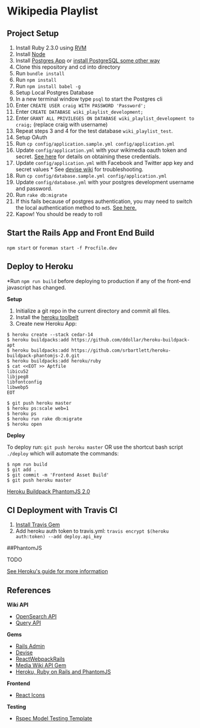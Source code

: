 # Wikipedia Playlist

## Project Setup

1. Install Ruby 2.3.0 using [RVM](https://rvm.io/rvm/install)
2. Install [Node](https://nodejs.org/en/)
3. Install [Postgres App](http://postgresapp.com/) or [install PostgreSQL some other way](http://www.postgresql.org/download/)
4. Clone this repository and cd into directory
5. Run `bundle install`
6. Run `npm install`
7. Run `npm install babel -g`
8. Setup Local Postgres Database
  1. In a new terminal window type `psql` to start the Postgres cli
  2. Enter `CREATE USER craig WITH PASSWORD 'Password';`
  3. Enter `CREATE DATABASE wiki_playlist_development;`
  4. Enter `GRANT ALL PRIVILEGES ON DATABASE wiki_playlist_development to craig;` (replace craig with username)
  5. Repeat steps 3 and 4 for the test database `wiki_playlist_test`.
9. Setup OAuth
  1. Run `cp config/application.sample.yml config/application.yml`
  2. Update `config/application.yml` with your wikimedia oauth token and secret. [See here](https://github.com/WikiEducationFoundation/WikiEduDashboard/blob/master/docs/oauth.md) for details on obtaining these credentials.
  3. Update `config/application.yml` with Facebook and Twitter app key and secret values
    * See [devise wiki](https://github.com/plataformatec/devise/wiki) for troubleshooting.
  4. Run `cp config/database.sample.yml config/application.yml`
  5. Update `config/database.yml` with your postgres development username and password.
10. Run `rake db:migrate`
  1. If this fails because of postgres authentication, you may need to switch the local authentication method to `md5`. [See here.](http://stackoverflow.com/questions/17443379/psql-fatal-peer-authentication-failed-for-user-dev)
11. Kapow! You should be ready to roll


## Start the Rails App and Front End Build

`npm start` or `foreman start -f Procfile.dev`

## Deploy to Heroku

*Run `npm run build` before deploying to production if any of the front-end javascript has changed.

**Setup**

1. Initialize a git repo in the current directory and commit all files.
2. Install the [heroku toolbelt](https://toolbelt.heroku.com/)
3. Create new Heroku App:


```shell
$ heroku create --stack cedar-14
$ heroku buildpacks:add https://github.com/ddollar/heroku-buildpack-apt
$ heroku buildpacks:add https://github.com/srbartlett/heroku-buildpack-phantomjs-2.0.git
$ heroku buildpacks:add heroku/ruby
$ cat <<EOT >> Aptfile
libicu52
libjpeg8
libfontconfig
libwebp5
EOT

$ git push heroku master
$ heroku ps:scale web=1
$ heroku ps
$ heroku run rake db:migrate
$ heroku open
```

**Deploy**

To deploy run: `git push heroku master` OR use the shortcut bash script `./deploy` which will automate the commands:

```shell
$ npm run build
$ git add .
$ git commit -m 'Frontend Asset Build'
$ git push heroku master
```


[Heroku Buildpack PhantomJS 2.0](https://github.com/srbartlett/heroku-buildpack-phantomjs-2.0/blob/master/README.md)

## CI Deployment with Travis CI

1. [Install Travis Gem](https://github.com/travis-ci/travis.rb#installation)
2. Add heroku auth token to travis.yml: `travis encrypt $(heroku auth:token) --add deploy.api_key`

##PhantomJS

TODO


[See Heroku's guide for more information](https://devcenter.heroku.com/articles/getting-started-with-rails4)


## References

**Wiki API**

- [OpenSearch API](https://www.mediawiki.org/wiki/API:Opensearch)
- [Query API](https://www.mediawiki.org/wiki/API:Query)


**Gems**

- [Rails Admin](https://github.com/sferik/rails_admin)
- [Devise](https://github.com/plataformatec/devise)
- [ReactWebpackRails](https://github.com/netguru/react_webpack_rails)
- [Media Wiki API Gem](https://github.com/wikimedia/mediawiki-ruby-api)
- [Heroku, Ruby on Rails and PhantomJS](https://gist.github.com/edelpero/9257311)

**Frontend**

 - [React Icons](http://dmfrancisco.github.io/react-icons/)

**Testing**

- [Rspec Model Testing Template](https://gist.github.com/kyletcarlson/6234923)


